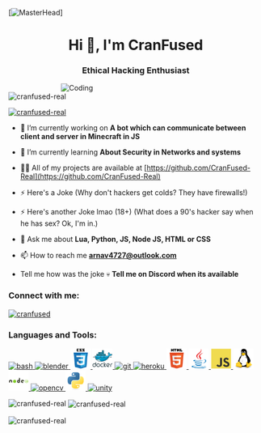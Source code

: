 [![MasterHead](https://media.tenor.com/5ry-200hErMAAAAM/hacker-hacker-man.gif)]

<h1 align="center">Hi 👋, I'm CranFused</h1>
<h3 align="center">Ethical Hacking Enthusiast</h3>
<img align="right" alt="Coding" width="400" src="https://media.tenor.com/zzntm2_9B3gAAAAC/hacker.gif"

<p align="left"> <img src="https://komarev.com/ghpvc/?username=cranfused-real&label=Profile%20views&color=0e75b6&style=flat" alt="cranfused-real" /> </p>

<p align="left"> <a href="https://github.com/ryo-ma/github-profile-trophy"><img src="https://github-profile-trophy.vercel.app/?username=cranfused-real" alt="cranfused-real" /></a> </p>

- 🔭 I’m currently working on **A bot which can communicate between client and server in Minecraft in JS**

- 🌱 I’m currently learning **About Security in Networks and systems**

- 👨‍💻 All of my projects are available at [https://github.com/CranFused-Real](https://github.com/CranFused-Real)

- ⚡ Here's a Joke (Why don't hackers get colds? They have firewalls!)
- ⚡ Here's another Joke lmao (18+) (What does a 90's hacker say when he has sex? Ok, I'm in.)

- 💬 Ask me about **Lua, Python, JS, Node JS, HTML or CSS**

- 📫 How to reach me **arnav4727@outlook.com**

- Tell me how was the joke 💀 **Tell me on Discord when its available**

<h3 align="left">Connect with me:</h3>
<p align="left">
<a href="https://stackoverflow.com/users/20895835/cranfused" target="blank"><img align="center" src="https://raw.githubusercontent.com/rahuldkjain/github-profile-readme-generator/master/src/images/icons/Social/stack-overflow.svg" alt="cranfused" height="30" width="40" /></a>
</p>

<h3 align="left">Languages and Tools:</h3>
<p align="left"> <a href="https://www.gnu.org/software/bash/" target="_blank" rel="noreferrer"> <img src="https://www.vectorlogo.zone/logos/gnu_bash/gnu_bash-icon.svg" alt="bash" width="40" height="40"/> </a> <a href="https://www.blender.org/" target="_blank" rel="noreferrer"> <img src="https://download.blender.org/branding/community/blender_community_badge_white.svg" alt="blender" width="40" height="40"/> </a> <a href="https://www.w3schools.com/css/" target="_blank" rel="noreferrer"> <img src="https://raw.githubusercontent.com/devicons/devicon/master/icons/css3/css3-original-wordmark.svg" alt="css3" width="40" height="40"/> </a> <a href="https://www.docker.com/" target="_blank" rel="noreferrer"> <img src="https://raw.githubusercontent.com/devicons/devicon/master/icons/docker/docker-original-wordmark.svg" alt="docker" width="40" height="40"/> </a> <a href="https://git-scm.com/" target="_blank" rel="noreferrer"> <img src="https://www.vectorlogo.zone/logos/git-scm/git-scm-icon.svg" alt="git" width="40" height="40"/> </a> <a href="https://heroku.com" target="_blank" rel="noreferrer"> <img src="https://www.vectorlogo.zone/logos/heroku/heroku-icon.svg" alt="heroku" width="40" height="40"/> </a> <a href="https://www.w3.org/html/" target="_blank" rel="noreferrer"> <img src="https://raw.githubusercontent.com/devicons/devicon/master/icons/html5/html5-original-wordmark.svg" alt="html5" width="40" height="40"/> </a> <a href="https://www.java.com" target="_blank" rel="noreferrer"> <img src="https://raw.githubusercontent.com/devicons/devicon/master/icons/java/java-original.svg" alt="java" width="40" height="40"/> </a> <a href="https://developer.mozilla.org/en-US/docs/Web/JavaScript" target="_blank" rel="noreferrer"> <img src="https://raw.githubusercontent.com/devicons/devicon/master/icons/javascript/javascript-original.svg" alt="javascript" width="40" height="40"/> </a> <a href="https://www.linux.org/" target="_blank" rel="noreferrer"> <img src="https://raw.githubusercontent.com/devicons/devicon/master/icons/linux/linux-original.svg" alt="linux" width="40" height="40"/> </a> <a href="https://nodejs.org" target="_blank" rel="noreferrer"> <img src="https://raw.githubusercontent.com/devicons/devicon/master/icons/nodejs/nodejs-original-wordmark.svg" alt="nodejs" width="40" height="40"/> </a> <a href="https://opencv.org/" target="_blank" rel="noreferrer"> <img src="https://www.vectorlogo.zone/logos/opencv/opencv-icon.svg" alt="opencv" width="40" height="40"/> </a> <a href="https://www.python.org" target="_blank" rel="noreferrer"> <img src="https://raw.githubusercontent.com/devicons/devicon/master/icons/python/python-original.svg" alt="python" width="40" height="40"/> </a> <a href="https://unity.com/" target="_blank" rel="noreferrer"> <img src="https://www.vectorlogo.zone/logos/unity3d/unity3d-icon.svg" alt="unity" width="40" height="40"/> </a> </p>

<p><img align="left" src="https://github-readme-stats.vercel.app/api/top-langs?username=cranfused-real&show_icons=true&locale=en&layout=compact" alt="cranfused-real" /></p>

<p>&nbsp;<img align="center" src="https://github-readme-stats.vercel.app/api?username=cranfused-real&show_icons=true&locale=en" alt="cranfused-real" /></p>

<p><img align="center" src="https://github-readme-streak-stats.herokuapp.com/?user=cranfused-real&" alt="cranfused-real" /></p>
